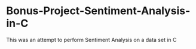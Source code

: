 # Bonus-Project-Sentiment-Analysis-in-C
This was an attempt to perform Sentiment Analysis on a data set in C
